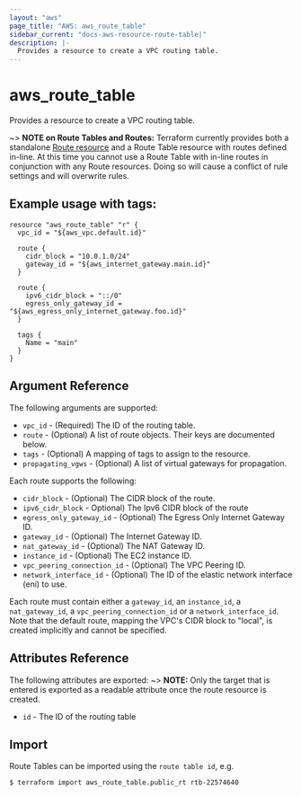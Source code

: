 ```yaml
---
layout: "aws"
page_title: "AWS: aws_route_table"
sidebar_current: "docs-aws-resource-route-table|"
description: |-
  Provides a resource to create a VPC routing table.
---
```


# aws\_route\_table

Provides a resource to create a VPC routing table.

~> **NOTE on Route Tables and Routes:** Terraform currently
provides both a standalone [Route resource](route.html) and a Route Table resource with routes
defined in-line. At this time you cannot use a Route Table with in-line routes
in conjunction with any Route resources. Doing so will cause
a conflict of rule settings and will overwrite rules.

## Example usage with tags:

```
resource "aws_route_table" "r" {
  vpc_id = "${aws_vpc.default.id}"

  route {
    cidr_block = "10.0.1.0/24"
    gateway_id = "${aws_internet_gateway.main.id}"
  }

  route {
    ipv6_cidr_block = "::/0"
    egress_only_gateway_id = "${aws_egress_only_internet_gateway.foo.id}"
  }

  tags {
    Name = "main"
  }
}
```

## Argument Reference

The following arguments are supported:

* `vpc_id` - (Required) The ID of the routing table.
* `route` - (Optional) A list of route objects. Their keys are documented below.
* `tags` - (Optional) A mapping of tags to assign to the resource.
* `propagating_vgws` - (Optional) A list of virtual gateways for propagation.

Each route supports the following:

* `cidr_block` - (Optional) The CIDR block of the route.
* `ipv6_cidr_block` - Optional) The Ipv6 CIDR block of the route
* `egress_only_gateway_id` - (Optional) The Egress Only Internet Gateway ID.
* `gateway_id` - (Optional) The Internet Gateway ID.
* `nat_gateway_id` - (Optional) The NAT Gateway ID.
* `instance_id` - (Optional) The EC2 instance ID.
* `vpc_peering_connection_id` - (Optional) The VPC Peering ID.
* `network_interface_id` - (Optional) The ID of the elastic network interface (eni) to use.

Each route must contain either a `gateway_id`, an `instance_id`, a `nat_gateway_id`, a
`vpc_peering_connection_id` or a `network_interface_id`. Note that the default route, mapping
the VPC's CIDR block to "local", is created implicitly and cannot be specified.

## Attributes Reference

The following attributes are exported:
~> **NOTE:** Only the target that is entered is exported as a readable
attribute once the route resource is created.

* `id` - The ID of the routing table

## Import

Route Tables can be imported using the `route table id`, e.g.

```
$ terraform import aws_route_table.public_rt rtb-22574640
```
